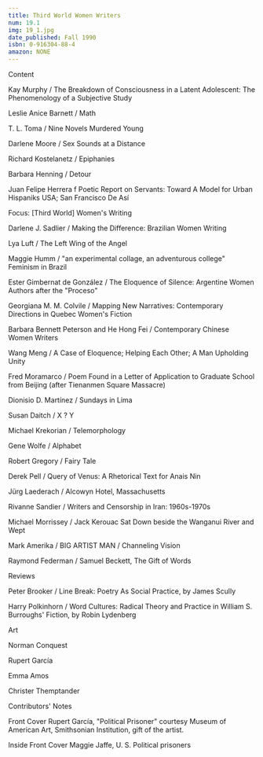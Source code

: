```yaml
---
title: Third World Women Writers
num: 19.1
img: 19_1.jpg
date_published: Fall 1990
isbn: 0-916304-88-4
amazon: NONE
---
```


Content

Kay Murphy / The Breakdown of Consciousness in a Latent Adolescent: The Phenomenology of a Subjective Study

Leslie Anice Barnett / Math

T. L. Toma / Nine Novels Murdered Young

Darlene Moore / Sex Sounds at a Distance

Richard Kostelanetz / Epiphanies

Barbara Henning / Detour

Juan Felipe Herrera f Poetic Report on Servants: Toward A Model for Urban Hispaniks USA; San Francisco De Así

Focus: [Third World] Women's Writing

Darlene J. Sadlier / Making the Difference: Brazilian Women Writing

Lya Luft / The Left Wing of the Angel

Maggie Humm / "an experimental collage, an adventurous college" Feminism in Brazil

Ester Gimbernat de González / The Eloquence of Silence: Argentine Women Authors after the "Proceso"

Georgiana M. M. Colvile / Mapping New Narratives: Contemporary Directions in Quebec Women's Fiction

Barbara Bennett Peterson and He Hong Fei / Contemporary Chinese Women Writers

Wang Meng / A Case of Eloquence; Helping Each Other; A Man Upholding Unity

Fred Moramarco / Poem Found in a Letter of Application to Graduate School from Beijing (after Tienanmen Square Massacre)

Dionisio D. Martínez / Sundays in Lima

Susan Daitch / X ? Y

Michael Krekorian / Telemorphology

Gene Wolfe / Alphabet

Robert Gregory / Fairy Tale

Derek Pell / Query of Venus: A Rhetorical Text for Anais Nin

Jürg Laederach / Alcowyn Hotel, Massachusetts

Rivanne Sandier / Writers and Censorship in Iran: 1960s-1970s

Michael Morrissey / Jack Kerouac Sat Down beside the Wanganui River and Wept

Mark Amerika / BIG ARTIST MAN / Channeling Vision

Raymond Federman / Samuel Beckett, The Gift of Words

Reviews

Peter Brooker / Line Break: Poetry As Social Practice, by James Scully

Harry Polkinhorn / Word Cultures: Radical Theory and Practice in William S. Burroughs' Fiction, by Robin Lydenberg

Art

Norman Conquest

Rupert García

Emma Amos

Christer Themptander

Contributors' Notes

Front Cover Rupert García, "Political Prisoner" courtesy Museum of American Art, Smithsonian Institution, gift of the artist.

Inside Front Cover Maggie Jaffe, U. S. Political prisoners

